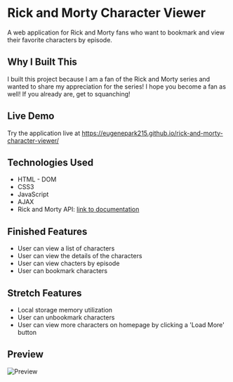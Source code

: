 # Rick and Morty Character Viewer
A web application for Rick and Morty fans who want to bookmark and view their favorite characters by episode.

## Why I Built This
I built this project because I am a fan of the Rick and Morty series and wanted to share my appreciation for the series! I hope you become a fan as well! If you already are, get to squanching!

## Live Demo
Try the application live at https://eugenepark215.github.io/rick-and-morty-character-viewer/

## Technologies Used

  * HTML - DOM
  * CSS3
  * JavaScript
  * AJAX
  * Rick and Morty API:  [link to documentation](https://rickandmortyapi.com/documentation)

## Finished Features
  * User can view a list of characters
  * User can view the details of the characters
  * User can view chacters by episode
  * User can bookmark characters

## Stretch Features
  * Local storage memory utilization
  * User can unbookmark characters
  * User can view more characters on homepage by clicking a 'Load More' button

## Preview
![Preview](kapture.gif)
